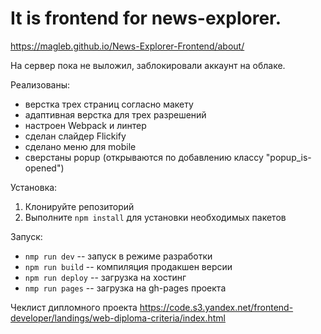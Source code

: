 # It is frontend for news-explorer.

https://magleb.github.io/News-Explorer-Frontend/about/

На сервер пока не выложил, заблокировали аккаунт на облаке.

Реализованы:

- верстка трех страниц согласно макету
- адаптивная верстка для трех разрешений
- настроен Webpack и линтер
- сделан слайдер Flickify
- сделано меню для mobile
- сверстаны popup (открываются по добавлению классу "popup_is-opened")

Установка:

1. Клонируйте репозиторий
2. Выполните `npm install` для установки необходимых пакетов

Запуск:

- `nmp run dev` -- запуск в режиме разработки
- `npm run build` -- компиляция продакшен версии
- `npm run deploy` -- загрузка на хостинг
- `nmp run pages` -- загрузка на gh-pages проекта

Чеклист дипломного проекта https://code.s3.yandex.net/frontend-developer/landings/web-diploma-criteria/index.html
